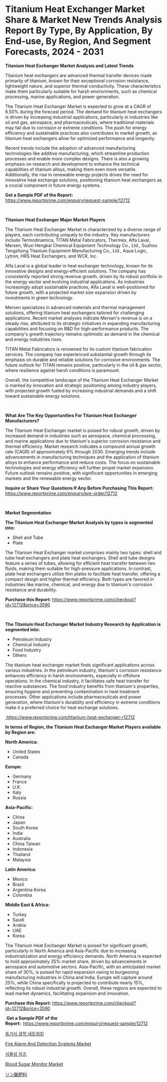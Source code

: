<p><h1>Titanium Heat Exchanger Market Share & Market New Trends Analysis Report By Type, By Application, By End-use, By Region, And Segment Forecasts, 2024 - 2031</h1></p><p><strong>Titanium Heat Exchanger Market Analysis and Latest Trends</strong></p>
<p><p>Titanium heat exchangers are advanced thermal transfer devices made primarily of titanium, known for their exceptional corrosion resistance, lightweight nature, and superior thermal conductivity. These characteristics make them particularly suitable for harsh environments, such as chemical processing, marine applications, and power generation.</p><p>The Titanium Heat Exchanger Market is expected to grow at a CAGR of 6.50% during the forecast period. The demand for titanium heat exchangers is driven by increasing industrial applications, particularly in industries like oil and gas, aerospace, and pharmaceuticals, where traditional materials may fail due to corrosion or extreme conditions. The push for energy efficiency and sustainable practices also contributes to market growth, as titanium heat exchangers allow for optimized performance and longevity.</p><p>Recent trends include the adoption of advanced manufacturing technologies like additive manufacturing, which streamline production processes and enable more complex designs. There is also a growing emphasis on research and development to enhance the technical capabilities of titanium alloys, making them even more versatile. Additionally, the rise in renewable energy projects drives the need for innovative heat exchange solutions, positioning titanium heat exchangers as a crucial component in future energy systems.</p></p>
<p><strong>Get a Sample PDF of the Report:&nbsp;</strong> <a href="https://www.reportprime.com/enquiry/request-sample/12712">https://www.reportprime.com/enquiry/request-sample/12712</a></p>
<p>&nbsp;</p>
<p><strong>Titanium Heat Exchanger Major Market Players</strong></p>
<p><p>The Titanium Heat Exchanger Market is characterized by a diverse range of players, each contributing uniquely to the industry. Key manufacturers include Termodinamica, TITAN Metal Fabricators, Thermex, Alfa Laval, Mersen, Wuxi Hengkai Chemical Equipment Technology Co., Ltd., Suzhou Tengzhong Titanium Equipment Manufacturing Co., Ltd., Aqua Logic, Lytron, HRS Heat Exchangers, and WCR, Inc.</p><p>Alfa Laval is a global leader in heat exchanger technology, known for its innovative designs and energy-efficient solutions. The company has consistently reported strong revenue growth, driven by its robust portfolio in the energy sector and evolving industrial applications. As industries increasingly adopt sustainable practices, Alfa Laval is well-positioned for future growth, with a projected market size expansion driven by investments in green technology.</p><p>Mersen specializes in advanced materials and thermal management solutions, offering titanium heat exchangers tailored for challenging applications. Recent market analyses indicate Mersen's revenue is on a steady rise, attributed to its strategic initiatives in expanding manufacturing capabilities and focusing on R&D for high-performance products. The company's growth trajectory remains optimistic as demand in the chemical and energy industries rises.</p><p>TITAN Metal Fabricators is renowned for its custom titanium fabrication services. The company has experienced substantial growth through its emphasis on durable and reliable solutions for corrosive environments. The future outlook for TITAN remains positive, particularly in the oil & gas sector, where resilience against harsh conditions is paramount.</p><p>Overall, the competitive landscape of the Titanium Heat Exchanger Market is marked by innovation and strategic positioning among industry players, with projected growth fueled by increasing industrial demands and a shift toward sustainable energy solutions.</p></p>
<p>&nbsp;</p>
<p><strong>What Are The Key Opportunities For Titanium Heat Exchanger Manufacturers?</strong></p>
<p><p>The Titanium Heat Exchanger market is poised for robust growth, driven by increased demand in industries such as aerospace, chemical processing, and marine applications due to titanium's superior corrosion resistance and thermal efficiency. Market research indicates a compound annual growth rate (CAGR) of approximately 6% through 2030. Emerging trends include advancements in manufacturing techniques and the application of titanium alloys to enhance performance and reduce costs. The focus on sustainable technologies and energy efficiency will further propel market expansion. Future outlook remains positive, with significant opportunities in emerging markets and the renewable energy sector.</p></p>
<p><strong>Inquire or Share Your Questions If Any Before Purchasing This Report:</strong> <a href="https://www.reportprime.com/enquiry/pre-order/12712">https://www.reportprime.com/enquiry/pre-order/12712</a></p>
<p>&nbsp;</p>
<p><strong>Market Segmentation</strong></p>
<p><strong>The Titanium Heat Exchanger Market Analysis by types is segmented into:</strong></p>
<p><ul><li>Shell and Tube</li><li>Plate</li></ul></p>
<p><p>The Titanium Heat Exchanger market comprises mainly two types: shell and tube heat exchangers and plate heat exchangers. Shell and tube designs feature a series of tubes, allowing for efficient heat transfer between two fluids, making them suitable for high-pressure applications. In contrast, plate heat exchangers utilize thin plates to facilitate heat transfer, offering a compact design and higher thermal efficiency. Both types are favored in industries like marine, chemical, and energy due to titanium's corrosion resistance and durability.</p></p>
<p><strong>Purchase this Report:&nbsp;</strong><a href="https://www.reportprime.com/checkout?id=12712&price=3590">https://www.reportprime.com/checkout?id=12712&price=3590</a></p>
<p>&nbsp;</p>
<p><strong>The Titanium Heat Exchanger Market Industry Research by Application is segmented into:</strong></p>
<p><ul><li>Petroleum Industry</li><li>Chemical Industry</li><li>Food Industry</li><li>Others</li></ul></p>
<p><p>The titanium heat exchanger market finds significant applications across various industries. In the petroleum industry, titanium's corrosion resistance enhances efficiency in harsh environments, especially in offshore operations. In the chemical industry, it facilitates safe heat transfer for reactive substances. The food industry benefits from titanium's properties, ensuring hygiene and preventing contamination in heat treatment processes. Other applications include pharmaceuticals and power generation, where titanium's durability and efficiency in extreme conditions make it a preferred choice for heat exchange solutions.</p></p>
<p><a href="https://www.reportprime.com/titanium-heat-exchanger-r12712">&nbsp;https://www.reportprime.com/titanium-heat-exchanger-r12712</a></p>
<p><strong>In terms of Region, the Titanium Heat Exchanger Market Players available by Region are:</strong></p>
<p>
    <p> <strong> North America: </strong>
        <ul>
            <li>United States</li>
            <li>Canada</li>
        </ul>
        </p> 
    <p> <strong> Europe: </strong>
        <ul>
            <li>Germany</li>
            <li>France</li>
            <li>U.K.</li>
            <li>Italy</li>
            <li>Russia</li>
        </ul>
        </p> 
    <p> <strong> Asia-Pacific: </strong>
        <ul>
            <li>China</li>
            <li>Japan</li>
            <li>South Korea</li>
            <li>India</li>
            <li>Australia</li>
            <li>China Taiwan</li>
            <li>Indonesia</li>
            <li>Thailand</li>
            <li>Malaysia</li>
        </ul>
        </p> 
    <p> <strong> Latin America: </strong>
        <ul>
            <li>Mexico</li>
            <li>Brazil</li>
            <li>Argentina Korea</li>
            <li>Colombia</li>
        </ul>
        </p> 
    <p> <strong> Middle East & Africa: </strong>
        <ul>
            <li>Turkey</li>
            <li>Saudi</li>
            <li>Arabia</li>
            <li>UAE</li>
            <li>Korea</li>
        </ul>
    </p>
    </p>
<p><p>The Titanium Heat Exchanger Market is poised for significant growth, particularly in North America and Asia-Pacific due to increasing industrialization and energy efficiency demands. North America is expected to hold approximately 35% market share, driven by advancements in aerospace and automotive sectors. Asia-Pacific, with an anticipated market share of 30%, is poised for rapid expansion owing to burgeoning manufacturing industries in China and India. Europe will capture around 25%, while China specifically is projected to contribute nearly 15%, reflecting its robust industrial growth. Overall, these regions are expected to lead market dynamics, facilitating expansion and innovation.</p></p>
<p><strong>Purchase this Report: </strong><a href="https://www.reportprime.com/checkout?id=12712&price=3590">https://www.reportprime.com/checkout?id=12712&price=3590</a></p>
<p>&nbsp;<strong>Get a Sample PDF of the Report:&nbsp;&nbsp;</strong><a href="https://www.reportprime.com/enquiry/request-sample/12712">https://www.reportprime.com/enquiry/request-sample/12712</a></p>
<p><strong></strong></p>
<p><p><a href="https://medium.com/@iansanftyord09878/%EC%84%B8%EA%B3%84-synchronous-optical-networking-market-%EC%9D%80-2024%EC%97%90%EC%84%9C-2031%EB%A1%9C-%EC%97%B0%ED%8F%89%EA%B7%A0-%EC%A6%9D%EA%B0%80%EC%9C%A8%EC%9D%84-%EB%B3%B4%EC%9D%BC-%EA%B2%83%EC%9C%BC%EB%A1%9C-%EC%98%88%EC%83%81%EB%90%A9%EB%8B%88%EB%8B%A4-08fd2717ba14">동기식 광학 네트워킹</a></p><p><a href="https://github.com/NasrinKhan99/Market-Research-Report-List-1/blob/main/fire-alarm-and-detection-systems-market.md">Fire Alarm And Detection Systems Market</a></p><p><a href="https://medium.com/@conradkirrlin76575/%EC%84%B8%EA%B3%84-plant-based-cheese-market-%EC%9D%80-2024%EC%97%90%EC%84%9C-2031%EB%A1%9C-%EC%97%B0%ED%8F%89%EA%B7%A0-%EC%A6%9D%EA%B0%80%EC%9C%A8%EC%9D%84-%EB%B3%B4%EC%9D%BC-%EA%B2%83%EC%9C%BC%EB%A1%9C-%EC%98%88%EC%83%81%EB%90%A9%EB%8B%88%EB%8B%A4-4bc71432bdf0">식물성 치즈</a></p><p><a href="https://medium.com/@anna.vaughan3423/blood-sugar-monitor-market-share-market-analysis-growth-trends-forecasts-for-period-from-7a41d377eeee">Blood Sugar Monitor Market</a></p><p><a href="https://medium.com/@lavonnedefsmc/phosphatic-fertilizers-market-%E3%81%AF-%E3%82%B3%E3%82%B9%E3%83%88%E7%AE%A1%E7%90%86%E3%81%A8%E5%8A%B9%E7%8E%87%E5%90%91%E4%B8%8A%E3%82%92%E5%84%AA%E5%85%88%E3%81%97%E3%81%BE%E3%81%99-%E3%81%95%E3%82%89%E3%81%AB-%E5%A0%B1%E5%91%8A%E6%9B%B8%E3%81%AF%E5%B8%82%E5%A0%B4%E3%81%AE%E9%9C%80%E8%A6%81%E9%9D%A2%E3%81%A8%E4%BE%9B%E7%B5%A6%E9%9D%A2%E3%81%AE%E4%B8%A1%E6%96%B9%E3%82%92%E3%82%AB%E3%83%90%E3%83%BC%E3%81%97%E3%81%A6%E3%81%84%E3%81%BE%E3%81%99-phosphatic-cd7ef36e7eff">リン酸肥料</a></p></p>